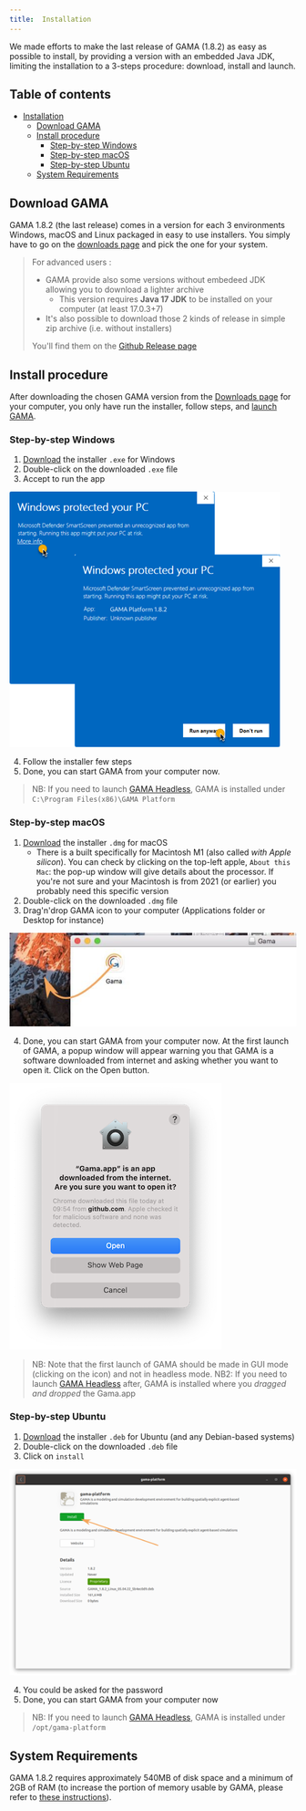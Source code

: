 ```yaml
---
title:  Installation
---
```



We made efforts to make the last release of GAMA (1.8.2) as easy as possible to install, by providing a version with an embedded Java JDK, limiting the installation to a 3-steps procedure: download, install and launch.


## Table of contents 

* [Installation](#installation)
  * [Download GAMA](#download-gama)
  * [Install procedure](#install-procedure)
    * [Step-by-step Windows](#step-by-step-windows)
    * [Step-by-step macOS](#step-by-step-macos)
    * [Step-by-step Ubuntu](#step-by-step-ubuntu)
  * [System Requirements](#system-requirements)


## Download GAMA

GAMA 1.8.2 (the last release) comes in a version for each 3 environments Windows, macOS and Linux packaged in easy to use installers. You simply have to go on the [downloads page](https://gama-platform.org/download) and pick the one for your system.

> For advanced users : 
> * GAMA provide also some versions without embedeed JDK allowing you to download a lighter archive
>   * This version requires **Java 17 JDK** to be installed on your computer (at least 17.0.3+7)
> * It's also possible to download those 2 kinds of release in simple zip archive (i.e. without installers)
> 
> You'll find them on the [Github Release page](https://github.com/gama-platform/gama/releases/latest)


## Install procedure

After downloading the chosen GAMA version from the [Downloads page](https://gama-platform.org/download) for your computer, you only have run the installer, follow steps, and [launch GAMA](Launching).

### Step-by-step Windows

1. [Download](https://gama-platform.org/download) the installer `.exe` for Windows
1. Double-click on the downloaded `.exe` file
1. Accept to run the app

![Pass Microsoft Defender SmartScreen](/resources/images/Installation/gamaInstall-windows1.png)

4. Follow the installer few steps
5. Done, you can start GAMA from your computer now.

> NB: If you need to launch [GAMA Headless](RunningHeadless), GAMA is installed under `C:\Program Files(x86)\GAMA Platform`

### Step-by-step macOS

1. [Download](https://gama-platform.org/download) the installer `.dmg` for macOS
    * There is a built specifically for Macintosh M1 (also called *with Apple silicon*). You can check by clicking on the top-left apple, `About this Mac`: the pop-up window will give details about the processor. If you're not sure and your Macintosh is from 2021 (or earlier) you probably need this specific version
1. Double-click on the downloaded `.dmg` file
1. Drag'n'drop GAMA icon to your computer (Applications folder or Desktop for instance)

![drag-n-drop](/resources/images/Installation/macOS-dragndrop.jpg)

4. Done, you can start GAMA from your computer now. At the first launch of GAMA, a popup window will appear warning you that GAMA is a software downloaded from internet and asking whether you want to open it. Click on the Open button.

![Open GAMA](/resources/images/Installation/macOS-confirmOpen.png)

> NB: Note that the first launch of GAMA should be made in GUI mode (clicking on the icon) and not in headless mode.
> NB2: If you need to launch [GAMA Headless](RunningHeadless) after, GAMA is installed where you _dragged and dropped_ the Gama.app

### Step-by-step Ubuntu

1. [Download](https://gama-platform.org/download) the installer `.deb` for Ubuntu (and any Debian-based systems)
1. Double-click on the downloaded `.deb` file
1. Click on `install`

![install in app store](/resources/images/Installation/ubuntuinstall.png)

4. You could be asked for the password
4. Done, you can start GAMA from your computer now 

> NB: If you need to launch [GAMA Headless](RunningHeadless), GAMA is installed under `/opt/gama-platform`

## System Requirements

GAMA 1.8.2 requires approximately 540MB of disk space and a minimum of 2GB of RAM (to increase the portion of memory usable by GAMA, please refer to [these instructions](Troubleshooting#Memory_problems)). 

